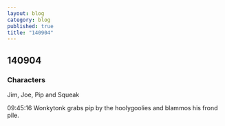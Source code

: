 ```yaml
---
layout: blog
category: blog
published: true
title: "140904"
---
```


## 140904

### Characters
Jim, Joe, Pip and Squeak

09:45:16
Wonkytonk grabs pip by the hoolygoolies and blammos his frond pile.